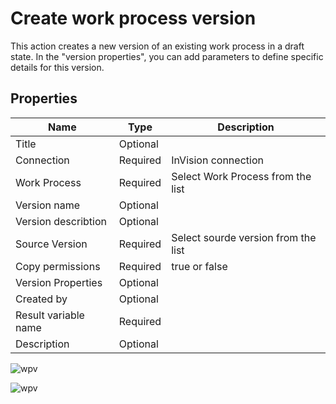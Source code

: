 # Create work process version

This action creates a new version of an existing work process in a draft state. In the "version properties", you can add parameters to define specific details for this version.

## Properties 

| Name                 | Type     | Description                         |
|----------------------|----------|-------------------------------------|
| Title                | Optional |                                     |
| Connection           | Required | InVision connection                 |
| Work Process         | Required | Select Work Process from the list   |
| Version name         | Optional |                                     |
| Version describtion  | Optional |                                     |
| Source Version       | Required | Select sourde version from the list |
| Copy permissions     | Required | true or false                       |
| Version Properties   | Optional |                                     |
| Created by           | Optional |                                     |
| Result variable name | Required |                                     |
| Description          | Optional |                                     |


![wpv](https://profitbasedocs.blob.core.windows.net/flowimages/Create-wpv%20(2).png)

![wpv](https://profitbasedocs.blob.core.windows.net/flowimages/Create-wpv%20(1).png)

